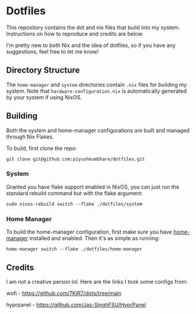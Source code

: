 # Dotfiles

This repository contains the dot and nix files that build into my system. Instructions on how to reproduce and credits are below.

I'm pretty new to both Nix and the idea of dotfiles, so if you have any suggestions, feel free to let me know!

## Directory Structure

The `home-manager` and `system` directories contain `.nix` files for building my system. Note that `hardware-configuration.nix` is automatically generated by your system if using NixOS.

## Building

Both the system and home-manager configurations are built and managed through Nix Flakes.

To build, first clone the repo:
```
git clone git@github.com:piyushkumbhare/dotfiles.git
```

### System

Granted you have flake support enabled in NixOS, you can just run the standard rebuild command but with the flake argument:
```
sudo nixos-rebuild switch --flake ./dotfiles/system
```

### Home Manager

To build the home-manager configuration, first make sure you have [home-manager](https://nix-community.github.io/home-manager/index.xhtml#sec-flakes-standalone) installed and enabled. Then it's as simple as running:
```
home-manager switch --flake ./dotfiles/home-manager
```

## Credits

I am not a creative person lol. Here are the links I took some configs from:

wofi - https://github.com/7KIR7/dots/tree/main

hyprpanel - https://github.com/Jas-SinghFSU/HyprPanel
